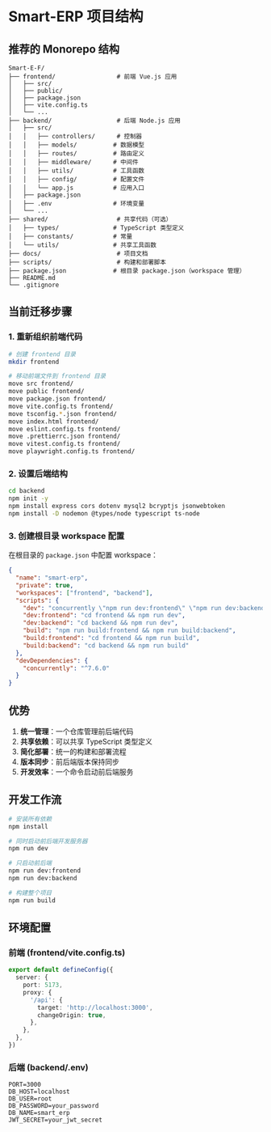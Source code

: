 # Smart-ERP 项目结构

## 推荐的 Monorepo 结构

```
Smart-E-F/
├── frontend/                 # 前端 Vue.js 应用
│   ├── src/
│   ├── public/
│   ├── package.json
│   ├── vite.config.ts
│   └── ...
├── backend/                  # 后端 Node.js 应用
│   ├── src/
│   │   ├── controllers/      # 控制器
│   │   ├── models/          # 数据模型
│   │   ├── routes/          # 路由定义
│   │   ├── middleware/      # 中间件
│   │   ├── utils/           # 工具函数
│   │   ├── config/          # 配置文件
│   │   └── app.js           # 应用入口
│   ├── package.json
│   ├── .env                 # 环境变量
│   └── ...
├── shared/                   # 共享代码（可选）
│   ├── types/               # TypeScript 类型定义
│   ├── constants/           # 常量
│   └── utils/               # 共享工具函数
├── docs/                     # 项目文档
├── scripts/                  # 构建和部署脚本
├── package.json             # 根目录 package.json（workspace 管理）
├── README.md
└── .gitignore
```

## 当前迁移步骤

### 1. 重新组织前端代码

```bash
# 创建 frontend 目录
mkdir frontend

# 移动前端文件到 frontend 目录
move src frontend/
move public frontend/
move package.json frontend/
move vite.config.ts frontend/
move tsconfig.*.json frontend/
move index.html frontend/
move eslint.config.ts frontend/
move .prettierrc.json frontend/
move vitest.config.ts frontend/
move playwright.config.ts frontend/
```

### 2. 设置后端结构

```bash
cd backend
npm init -y
npm install express cors dotenv mysql2 bcryptjs jsonwebtoken
npm install -D nodemon @types/node typescript ts-node
```

### 3. 创建根目录 workspace 配置

在根目录的 `package.json` 中配置 workspace：

```json
{
  "name": "smart-erp",
  "private": true,
  "workspaces": ["frontend", "backend"],
  "scripts": {
    "dev": "concurrently \"npm run dev:frontend\" \"npm run dev:backend\"",
    "dev:frontend": "cd frontend && npm run dev",
    "dev:backend": "cd backend && npm run dev",
    "build": "npm run build:frontend && npm run build:backend",
    "build:frontend": "cd frontend && npm run build",
    "build:backend": "cd backend && npm run build"
  },
  "devDependencies": {
    "concurrently": "^7.6.0"
  }
}
```

## 优势

1. **统一管理**：一个仓库管理前后端代码
2. **共享依赖**：可以共享 TypeScript 类型定义
3. **简化部署**：统一的构建和部署流程
4. **版本同步**：前后端版本保持同步
5. **开发效率**：一个命令启动前后端服务

## 开发工作流

```bash
# 安装所有依赖
npm install

# 同时启动前后端开发服务器
npm run dev

# 只启动前后端
npm run dev:frontend
npm run dev:backend

# 构建整个项目
npm run build
```

## 环境配置

### 前端 (frontend/vite.config.ts)

```typescript
export default defineConfig({
  server: {
    port: 5173,
    proxy: {
      '/api': {
        target: 'http://localhost:3000',
        changeOrigin: true,
      },
    },
  },
})
```

### 后端 (backend/.env)

```
PORT=3000
DB_HOST=localhost
DB_USER=root
DB_PASSWORD=your_password
DB_NAME=smart_erp
JWT_SECRET=your_jwt_secret
```
